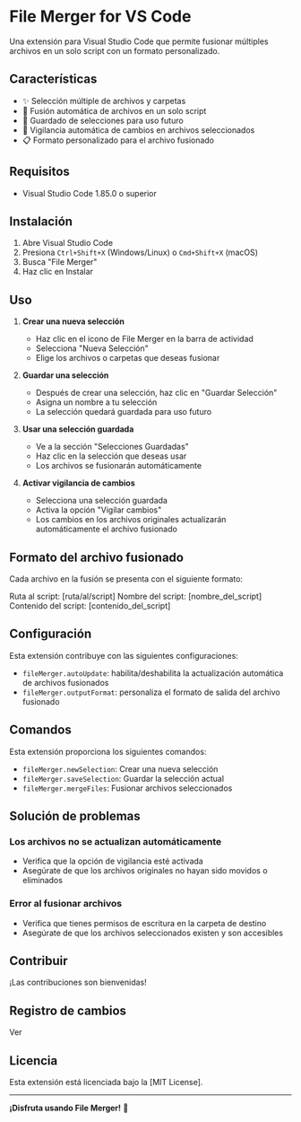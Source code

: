 # File Merger for VS Code

Una extensión para Visual Studio Code que permite fusionar múltiples archivos en un solo script con un formato personalizado.

## Características

- ✨ Selección múltiple de archivos y carpetas
- 📁 Fusión automática de archivos en un solo script
- 💾 Guardado de selecciones para uso futuro
- 🔄 Vigilancia automática de cambios en archivos seleccionados
- 📋 Formato personalizado para el archivo fusionado

## Requisitos

- Visual Studio Code 1.85.0 o superior

## Instalación

1. Abre Visual Studio Code
2. Presiona `Ctrl+Shift+X` (Windows/Linux) o `Cmd+Shift+X` (macOS)
3. Busca "File Merger"
4. Haz clic en Instalar

## Uso

1. **Crear una nueva selección**
   - Haz clic en el icono de File Merger en la barra de actividad
   - Selecciona "Nueva Selección"
   - Elige los archivos o carpetas que deseas fusionar

2. **Guardar una selección**
   - Después de crear una selección, haz clic en "Guardar Selección"
   - Asigna un nombre a tu selección
   - La selección quedará guardada para uso futuro

3. **Usar una selección guardada**
   - Ve a la sección "Selecciones Guardadas"
   - Haz clic en la selección que deseas usar
   - Los archivos se fusionarán automáticamente

4. **Activar vigilancia de cambios**
   - Selecciona una selección guardada
   - Activa la opción "Vigilar cambios"
   - Los cambios en los archivos originales actualizarán automáticamente el archivo fusionado

## Formato del archivo fusionado

Cada archivo en la fusión se presenta con el siguiente formato:

Ruta al script: [ruta/al/script]
Nombre del script: [nombre_del_script]
Contenido del script:
[contenido_del_script]


## Configuración

Esta extensión contribuye con las siguientes configuraciones:

* `fileMerger.autoUpdate`: habilita/deshabilita la actualización automática de archivos fusionados
* `fileMerger.outputFormat`: personaliza el formato de salida del archivo fusionado

## Comandos

Esta extensión proporciona los siguientes comandos:

* `fileMerger.newSelection`: Crear una nueva selección
* `fileMerger.saveSelection`: Guardar la selección actual
* `fileMerger.mergeFiles`: Fusionar archivos seleccionados

## Solución de problemas

### Los archivos no se actualizan automáticamente
- Verifica que la opción de vigilancia esté activada
- Asegúrate de que los archivos originales no hayan sido movidos o eliminados

### Error al fusionar archivos
- Verifica que tienes permisos de escritura en la carpeta de destino
- Asegúrate de que los archivos seleccionados existen y son accesibles

## Contribuir

¡Las contribuciones son bienvenidas!

## Registro de cambios

Ver 

## Licencia

Esta extensión está licenciada bajo la [MIT License].

---

**¡Disfruta usando File Merger!** 🚀